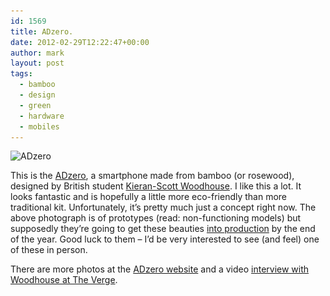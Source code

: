 ```yaml
---
id: 1569
title: ADzero.
date: 2012-02-29T12:22:47+00:00
author: mark
layout: post
tags:
  - bamboo
  - design
  - green
  - hardware
  - mobiles
---
```

<img class="aligncenter size-full wp-image-1570" title="ADzero" src="/images/fromwp/2012/02/adzero.jpg" alt="ADzero" width="500" height="347" srcset="/images/fromwp/2012/02/adzero.jpg 500w, /images/fromwp/2012/02/adzero-300x208.jpg 300w" sizes="(max-width: 500px) 100vw, 500px" />

This is the [ADzero](http://www.justadzero.com/), a smartphone made from bamboo (or rosewood), designed by British student [Kieran-Scott Woodhouse](http://kieron-scott.com/). I like this a lot. It looks fantastic and is hopefully a little more eco-friendly than more traditional kit. Unfortunately, it&#8217;s pretty much just a concept right now. The above photograph is of prototypes (read: non-functioning models) but supposedly they&#8217;re going to get these beauties [into production](http://www.reghardware.com/2012/02/02/concept_bamboo_smartphone_adzero_in_production/) by the end of the year. Good luck to them &#8211; I&#8217;d be very interested to see (and feel) one of these in person.

There are more photos at the [ADzero website](http://www.justadzero.com/) and a video [interview with Woodhouse at The Verge](http://www.theverge.com/2012/2/26/2824720/the-verge-interview-kieron-scott-woodhouse-head-designer-at-adzero).